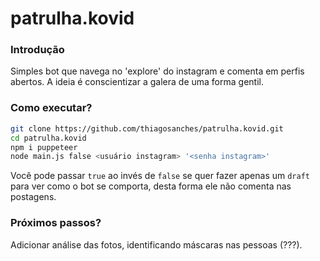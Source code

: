 # patrulha.kovid

### Introdução
Simples bot que navega no 'explore' do instagram e comenta em perfis abertos. A ideia é conscientizar a galera de uma forma gentil.

### Como executar?
```bash
git clone https://github.com/thiagosanches/patrulha.kovid.git
cd patrulha.kovid
npm i puppeteer
node main.js false <usuário instagram> '<senha instagram>'
```

Você pode passar `true` ao invés de `false` se quer fazer apenas um `draft` para ver como o bot se comporta, desta forma ele não comenta nas postagens.

### Próximos passos?
Adicionar análise das fotos, identificando máscaras nas pessoas (???).
